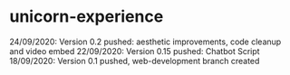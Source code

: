 # unicorn-experience

24/09/2020: Version 0.2 pushed: aesthetic improvements, code cleanup and video embed
22/09/2020: Version 0.15 pushed: Chatbot Script
18/09/2020: Version 0.1 pushed, web-development branch created
